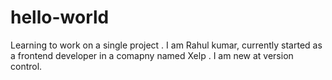 # hello-world
Learning to work on a single project .
I am Rahul kumar, currently started as a frontend developer in a comapny named Xelp . I am new at version control.
